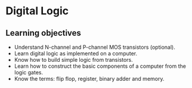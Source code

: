 # Digital Logic

## Learning objectives
- Understand N-channel and P-channel MOS transistors (optional).
- Learn digital logic as implemented on a computer.
- Know how to build simple logic from transistors.
- Learn how to construct the basic components of a computer from the logic gates.
- Know the terms: flip flop, register, binary adder and memory.

## 